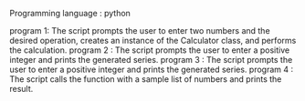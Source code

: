 Programming language : python 

program 1: The script prompts the user to enter two numbers and the desired operation, creates an instance of the Calculator class, and performs the calculation.
program 2 : The script prompts the user to enter a positive integer and prints the generated series.
program 3 : The script prompts the user to enter a positive integer and prints the generated series.
program 4 : The script calls the function with a sample list of numbers and prints the result.
